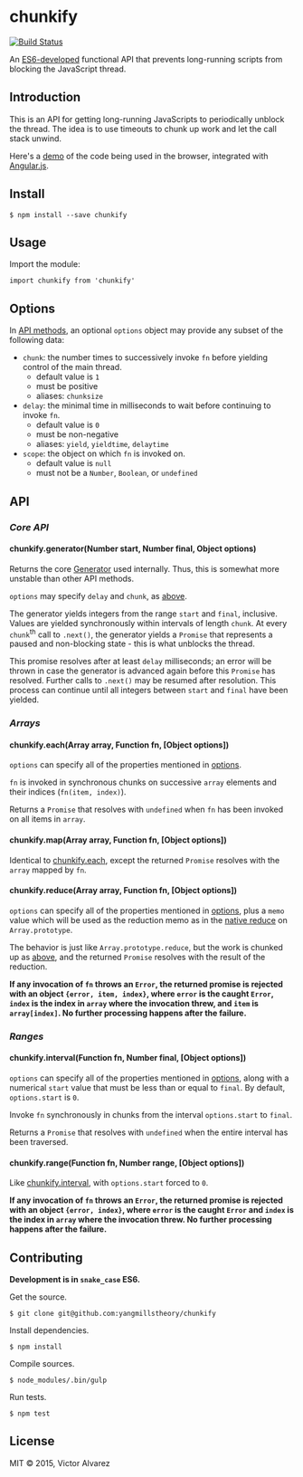 # chunkify

[![Build Status](https://travis-ci.org/yangmillstheory/chunkify.svg?branch=master)](https://travis-ci.org/yangmillstheory/chunkify)

An [ES6-developed](http://babeljs.io/) functional API that prevents long-running scripts from blocking the JavaScript thread.
 
## Introduction

This is an API for getting long-running JavaScripts to periodically unblock the thread. The idea is to use timeouts to chunk up work and let the call stack unwind. 

Here's a [demo](http://yangmillstheory.github.io/chunkify/) of the code being used in the browser, integrated with [Angular.js](https://angularjs.org/). 
 
## Install

    $ npm install --save chunkify
    
## Usage

Import the module:

    import chunkify from 'chunkify'
    
## <a name='options'>Options

In [API methods](#api), an optional `options` object may provide any subset of the following data:

* `chunk`: the number times to successively invoke `fn` before yielding control of the main thread. 
    * default value is `1`
    * must be positive
    * aliases: `chunksize`
* `delay`: the minimal time in milliseconds to wait before continuing to invoke `fn`.
    * default value is `0`
    * must be non-negative
    * aliases: `yield`, `yieldtime`, `delaytime`
* `scope`: the object on which `fn` is invoked on.  
    * default value is `null`
    * must not be a `Number`, `Boolean`, or `undefined`

## <a name='api'>API

### ***Core API***

#### chunkify.generator(Number start, Number final, Object options)</a>

Returns the core [Generator](https://developer.mozilla.org/en-US/docs/Web/JavaScript/Reference/Statements/function*) used internally. Thus, this is somewhat more unstable than other API methods.
 
`options` may specify `delay` and `chunk`, as [above](#options).
 
The generator yields integers from the range `start` and `final`, inclusive. Values are yielded synchronously within intervals of length `chunk`. At every `chunk`<sup>th</sup> call to `.next()`, the generator yields a `Promise` that represents a paused and non-blocking state - this is what unblocks the thread. 

This promise resolves after at least `delay` milliseconds; an error will be thrown in case the generator is advanced again before this `Promise` has resolved. Further calls to `.next()` may be resumed after resolution. This process can continue until all integers between `start` and `final` have been yielded.

### ***Arrays***

#### <a name='each'>chunkify.each(Array array, Function fn, [Object options])</a>

`options` can specify all of the properties mentioned in [options](#options).

`fn` is invoked in synchronous chunks on successive `array` elements and their indices (`fn(item, index)`).  
   
Returns a `Promise` that resolves with `undefined` when `fn` has been invoked on all items in `array`.

#### chunkify.map(Array array, Function fn, [Object options])
 
Identical to [chunkify.each](#each), except the returned `Promise` resolves with the `array` mapped by `fn`.

#### chunkify.reduce(Array array, Function fn, [Object options])

`options` can specify all of the properties mentioned in [options](#options), plus a `memo` value which will be used as the reduction memo as in the [native reduce](https://developer.mozilla.org/en-US/docs/Web/JavaScript/Reference/Global_Objects/Array/Reduce) on `Array.prototype`.
 
The behavior is just like `Array.prototype.reduce`, but the work is chunked up as [above](#each), and the returned `Promise` resolves with the result of the reduction.

**If any invocation of `fn` throws an `Error`, the returned promise is rejected with an object `{error, item, index}`, where `error` is the caught `Error`, `index` is the index in `array` where the invocation threw, and `item` is `array[index]`. No further processing happens after the failure.**

### ***Ranges***

#### <a name='interval'>chunkify.interval(Function fn, Number final, [Object options])</a>

`options` can specify all of the properties mentioned in [options](#options), along with a numerical `start` value that must be less than or equal to `final`. By default, `options.start` is `0`.

Invoke `fn` synchronously in chunks from the interval `options.start` to `final`.  

Returns a `Promise` that resolves with `undefined` when the entire interval has been traversed.  

#### chunkify.range(Function fn, Number range, [Object options])

Like [chunkify.interval](#interval), with `options.start` forced to `0`. 
 
**If any invocation of `fn` throws an `Error`, the returned promise is rejected with an object `{error, index}`, where `error` is the caught `Error` and `index` is the index in `array` where the invocation threw. No further processing happens after the failure.**

## Contributing

**Development is in `snake_case` ES6.**

Get the source.

    $ git clone git@github.com:yangmillstheory/chunkify

Install dependencies.
    
    $ npm install
    
Compile sources.

    $ node_modules/.bin/gulp
    
Run tests.

    $ npm test

## License

MIT © 2015, Victor Alvarez